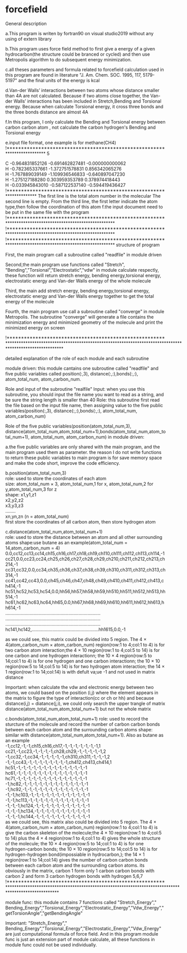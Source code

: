 # forcefield

General description

a.This program is writen by fortran90 on visual studio2019 without any using of extern library

b.This program uses force field method to first give a energy of a given hydrocarbon(the structure could be branced or cycled) and then use Metropolis algorithm to do subsequent energy minimization.

c.all theses parameters and formula related to forcefield calculation used in this program are found in literature "J. Am. Chem. SOC. 1995, 117, 5179-5197" and the final units of the energy is kcal

d.Van-der Walls’ interactions between two atoms whose distance smaller than 4A are not calculated. Because if two atoms close together, the Van-der Walls’ interactions has been included in Stretch,Bending and Torsional energy. Because when calculate Torsional energy, it cross three bonds and the three bonds distance are almost 4A

f.In this program, I only calculate the Bending and Torsional energy between carbon carbon atom , not calculate the carbon hydrogen's Bending and Torsional energy

e.input file format, one example is for methane(CH4)
!*************************************************************************
5

C      -0.964831852126      -0.691462827481      -0.000000000062    
H      -0.782365337661      -1.372751578831       0.856342065276    
H      -1.767889039149      -1.109936546833      -0.640897047230    
H      -1.275127188280       0.303959353789       0.378974418443    
H      -0.033945843010      -0.587122537140      -0.594419436427    
!*********************************************************************
The first line is the total atom number in the molecular
The second line is empty.
From the third line, the first letter indicate the atom type,then follow the coordination of this atom
f.the input document need to be put in the same file with the program
!********************************************************************************************************
!********************************************************************************************************
!********************************************************************************************************
structure of program

First, the main program call a subroutine called "readfile" in module driven

Second,the main program use functions called "Stretch", "Bending","Torsional","Electrostatic","vdw" in module calculate respectly, these function will return stretch energy, bending energy,torsional energy, electrostatic energy and Van-der Walls energy of the whole molecule 

Third, the main add stretch energy, bending energy,torsional energy, electrostatic energy and Van-der Walls energy together to get the total energy of the molecule

Fourth, the main program use call a subroutine called "converge" in module Metropolis. The subroutine "converge" will generate a file contains the minimization energy and minimized geometry of the molecule and print the minimized energy on screen

!****************************************************************************************************************************************************************

detailed explanation of the role of each module and each subroutine

module driven:
         this module cantains one subroutine called "readfile" and five public variables called position(:,3), distance(:,:),bonds(:,:),  atom_total_num, atom_carbon_num. 
         
Role and input of the subroutine "realfile"
Input: when you use this subroutine, you should input the file name you want to read as a string, and be sure the string length is smaller than 40
Role: this subroutine first read the file based on the input file name, then assigning value to the five public variables(position(:,3), distance(:,:),bonds(:,:),  atom_total_num, atom_carbon_num)

Role of the five public variables(position(atom_total_num,3), distance(atom_total_num,atom_total_num+1),bonds(atom_total_num,atom_total_num+1),  atom_total_num, atom_carbon_num) in module driven:

a.the five public variables are only shared with the main program, and the main program used them as parameter. the reason I do not write functions to return these public variables to main program is for save memory space and make the code short, improve the code efficiency.

b.position(atom_total_num,3)                                                                                                                                           
role: used to store the coordinates of each atom                                                                                                                       
size: atom_total_num × 3, atom_total_num,1 for x, atom_total_num,2 for y,atom_total_num,3 for z                                                                         
shape: 
       x1,y1,z1                                                                                                                                                         
       x2,y2,z2                                                                                                                                                        
       x3,y3,z3                                                                                                                                                        
       ........                                                                                                                                                         
       xn,yn,zn  (n = atom_total_num)  
 first store the coordinates of all carbon atom, then store hydrogen atom
 
 c.distance(atom_total_num,atom_total_num+1)                                                                                                                           
 role: used to store the distance between an atom and all other surrounding atoms                                                                                       shape:use butane as an example(atom_total_num = 14,atom_carbon_num = 4)                                                                                                                                                                                                                                      
           0.0,cc12,cc13,cc14,ch15,ch16,ch17,ch18,ch19,ch110,ch111,ch112,ch113,ch114,-1                                                                                 
           cc21,0.0,cc23,cc24,ch25,ch26,ch27,ch28,ch29,ch210,ch211,ch212,ch213,ch214,-1                                                                                 
           cc31,cc32,0.0,cc34,ch35,ch36,ch37,ch38,ch39,ch310,ch311,ch312,ch313,ch314,-1                                                                                 
           cc41,cc42,cc43,0.0,ch45,ch46,ch47,ch48,ch49,ch410,ch411,ch412,ch413,ch414,-1                                                                                 
           hc51,hc52,hc53,hc54,0.0,hh56,hh57,hh58,hh59,hh510,hh511,hh512,hh513,hh514,-1                                                                                 
           hc61,hc62,hc63,hc64,hh65,0.0,hh67,hh68,hh69,hh610,hh611,hh612,hh613,hh614,-1                                                                                 
           ..........................................................................                                                                                   
           ..........................................................................                                                                                   
           ..........................................................................                                                                                   
           hc141,hc142,....................................................hh1615,0.0,-1
           
as we could see, this matrix could be divided into 5 region. The 4 × 4(atom_carbon_num × atom_carbon_num) region(row:1 to 4;col:1 to 4) is for two carbon atom interaction;the 4 × 10 region(row:1 to 4;col:5 to 14) is for one carbon and one hydrogen interactionn; the 10 × 4 region(row:5 to 14;col:1 to 4) is for one hydrogen and one carbon interactionn; the 10 × 10 region(row:5 to 14;col:5 to 14) is for two hydrogen atom interaction; the 14 × 1 region(row:1 to 14;col:14) is with defult va;ue -1 and not used in matrix distance

Important: when calculate the vdw and electronic energy between two atoms, we could based on the position (i,j) where the element appears in the matrix to figure the type of interaction(cc or ch or hh) and because distance(i,j) = diatance(j,i), we could only search the upper trangle of matrix distance(atom_total_num,atom_total_num+1) but not the whole matrix

c.bonds(atom_total_num,atom_total_num+1) 
role: used to record the sturcture of the molecule and record the number of carbon carbon bonds between each carbon atom
and the surrounding carbon atoms
shape: similar with distance(atom_total_num,atom_total_num+1). Also as butane as an example                                                                             
           -1,cc12,-1,-1,ch15,ch16,ch17,-1,-1,-1,-1,-1,-1,-1,1                                                                                 
           cc21,-1,cc23,-1,-1,-1,-1,ch28,ch29,-1,-1,-1,-1,-1,2                                                                                 
           -1,cc32,-1,cc34,-1,-1,-1,-1,-1,ch310,ch311,-1,-1,-1,2                                                                                 
           -1,-1,cc43,-1,-1,-1,-1,-1,-1,-1,-1,ch412,ch413,ch414,1                                                                                 
           hc51,-1,-1,-1,-1,-1,-1,-1,-1,-1,-1,-1,-1,-1,-1                                                                                 
           hc61,-1,-1,-1,-1,-1,-1,-1,-1,-1,-1,-1,-1,-1,-1                                                                                 
           hc71,-1,-1,-1,-1,-1,-1,-1,-1,-1,-1,-1,-1,-1,-1                                                                                    
           -1,hc82,-1,-1,-1,-1,-1,-1,-1,-1,-1,-1,-1,-1,-1                                                                                   
           -1,hc92,-1,-1,-1,-1,-1,-1,-1,-1,-1,-1,-1,-1,-1                                                                                    
           -1,-1,hc103,-1,-1,-1,-1,-1,-1,-1,-1,-1,-1,-1,-1                                                                                                             
           -1,-1,hc113,-1,-1,-1,-1,-1,-1,-1,-1,-1,-1,-1,-1                                                                                                             
           -1,-1,-1,hc124,-1,-1,-1,-1,-1,-1,-1,-1,-1,-1,-1                                                                                                             
           -1,-1,-1,hc134,-1,-1,-1,-1,-1,-1,-1,-1,-1,-1,-1                                                                                                             
           -1,-1,-1,hc144,-1,-1,-1,-1,-1,-1,-1,-1,-1,-1,-1                                                                                                             
  as we could see, this matrix also could be divided into 5 region. The 4 × 4(atom_carbon_num × atom_carbon_num) region(row:1 to 4;col:1 to 4) is give the carbon skeleton of the molecule;the 4 × 10 region(row:1 to 4;col:5 to 14) plus the 4 × 4 region(row:1 to 4;col:1 to 4) gives the whole structure of the molecule; the 10 × 4 region(row:5 to 14;col:1 to 4) is for one hydrogen-carbon bonds; the 10 × 10 region(row:5 to 14;col:5 to 14) is for hydrogen-hydrogen bond(impossiable in hydrocarbon,); the 14 × 1 region(row:1 to 14;col:14) gives  the number of carbon carbon bonds between each carbon atom and the surrounding carbon atoms. 
  its obviously in the matrix, carbon 1 form only 1 carbon carbon bonds with carbon 2 and form 3 carbon hydrogen bonds with hydrogen 5,6,7
!*************************************************************************************************************************************************************

module func:
this module contains 7 functions called "Stretch_Energy"," Bending_Energy","Torsional_Energy","Electrostatic_Energy","Vdw_Energy","getTorsionAngle","getBendingAngle"

Important: "Stretch_Energy"," Bending_Energy","Torsional_Energy","Electrostatic_Energy","Vdw_Energy" are just computational formula of force field. And in this program module func is just an extension part of module calculate, all these functions in module func could not be used individually.









